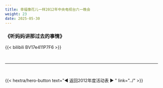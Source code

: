 ```yaml
---
title: 幸福像花儿一样2012年中央电视台六一晚会
weight: 23
date: 2025-05-30
---
```


### 《听妈妈讲那过去的事情》

{{< bilibili BV17e411P7F6 >}}


<br>
<hr>
<br>

{{< hextra/hero-button text="◀ 返回2012年度活动表 ▶ " link="../" >}}